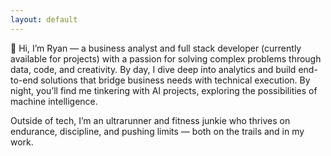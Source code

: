 ```yaml
---
layout: default
---
```


<div class="lead pretty-links">
  👋 Hi, I’m Ryan — a business analyst and full stack developer (currently available for projects) with a passion for solving complex problems through data, code, and creativity. By day, I dive deep into analytics and build end-to-end solutions that bridge business needs with technical execution. By night, you’ll find me tinkering with AI projects, exploring the possibilities of machine intelligence.

Outside of tech, I’m an ultrarunner and fitness junkie who thrives on endurance, discipline, and pushing limits — both on the trails and in my work.
</div>
